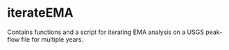 # iterateEMA
Contains functions and a script for iterating EMA analysis on a USGS peak-flow file for multiple years.
